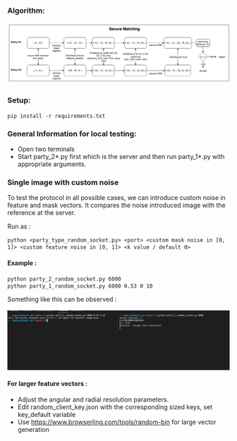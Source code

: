  ### Algorithm:
 ![alt text](./resources/scheme.png)
 
 ### Setup:
 ```
 pip install -r requirements.txt
 ```

 
 ### General Information for local testing: 
 * Open two terminals
 * Start party_2*.py first which is the server and then run party_1*.py with appropriate arguments. 
 

### Single image with custom noise

To test the protocol in all possible cases, we can introduce custom noise in feature and mask vectors. It compares the noise introduced image with the reference at the server.

Run as :
 ```
 python <party_type_random_socket.py> <port> <custom mask noise in [0, 1]> <custom feature noise in [0, 1]> <k value / default 0>
 ```

#### Example   :
 ```
 python party_2_random_socket.py 6000 
 python party_1_random_socket.py 6000 0.53 0 10
 ```
 Something like this can be observed : <br><br>
 ![alt text](./resources/out.png)


 

 #### For larger feature vectors : 
 * Adjust the angular and radial resolution parameters.
 * Edit random_client_key.json with the corresponding sized keys, set key_default variable
 * Use https://www.browserling.com/tools/random-bin for large vector generation